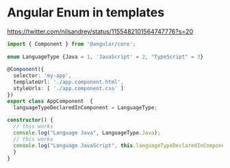 # Angular Enum in templates

https://twitter.com/nilsandrey/status/1155482101564747776?s=20 

```typescript
import { Component } from '@angular/core'; 
 
enum LanguageType {Java = 1, 'JavaScript' = 2, "TypeScript" = 3} 
 
@Component({ 
  selector: 'my-app', 
  templateUrl: './app.component.html', 
  styleUrls: [ './app.component.css' ] 
}) 
export class AppComponent  { 
  languageTypeDeclaredInComponent = LanguageType; 
 
constructor() { 
  // this works 
  console.log("Language Java", LanguageType.Java); 
  // this works 
  console.log("Language JavaScript", this.languageTypeDeclaredInComponent.JavaScript) 
  } 
} 
```

